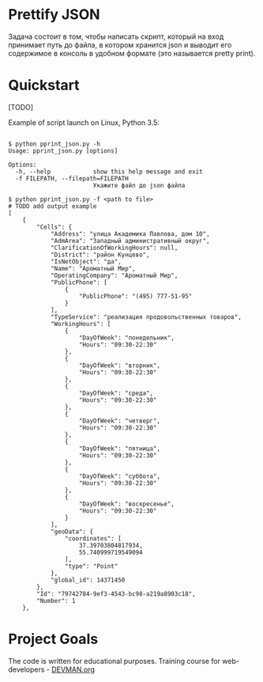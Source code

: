 # Prettify JSON

Задача состоит в том, чтобы написать скрипт, который на вход принимает путь до файла, в котором хранится json и выводит его содержимое в консоль в удобном формате (это называется pretty print).

# Quickstart

[TODO]

Example of script launch on Linux, Python 3.5:

```#!bash

$ python pprint_json.py -h
Usage: pprint_json.py [options]

Options:
  -h, --help            show this help message and exit
  -f FILEPATH, --filepath=FILEPATH
                        Укажите файл до json файла

$ python pprint_json.py -f <path to file>
# TODO add output example
[
    {
        "Cells": {
            "Address": "улица Академика Павлова, дом 10", 
            "AdmArea": "Западный административный округ", 
            "ClarificationOfWorkingHours": null, 
            "District": "район Кунцево", 
            "IsNetObject": "да", 
            "Name": "Ароматный Мир", 
            "OperatingCompany": "Ароматный Мир", 
            "PublicPhone": [
                {
                    "PublicPhone": "(495) 777-51-95"
                }
            ], 
            "TypeService": "реализация продовольственных товаров", 
            "WorkingHours": [
                {
                    "DayOfWeek": "понедельник", 
                    "Hours": "09:30-22:30"
                }, 
                {
                    "DayOfWeek": "вторник", 
                    "Hours": "09:30-22:30"
                }, 
                {
                    "DayOfWeek": "среда", 
                    "Hours": "09:30-22:30"
                }, 
                {
                    "DayOfWeek": "четверг", 
                    "Hours": "09:30-22:30"
                }, 
                {
                    "DayOfWeek": "пятница", 
                    "Hours": "09:30-22:30"
                }, 
                {
                    "DayOfWeek": "суббота", 
                    "Hours": "09:30-22:30"
                }, 
                {
                    "DayOfWeek": "воскресенье", 
                    "Hours": "09:30-22:30"
                }
            ], 
            "geoData": {
                "coordinates": [
                    37.39703804817934, 
                    55.740999719549094
                ], 
                "type": "Point"
            }, 
            "global_id": 14371450
        }, 
        "Id": "79742784-9ef3-4543-bc98-a219a8903c18", 
        "Number": 1
    }, 
```

# Project Goals

The code is written for educational purposes. Training course for web-developers - [DEVMAN.org](https://devman.org)
